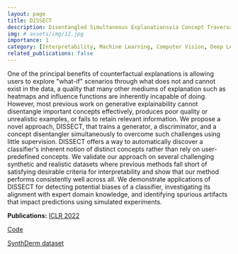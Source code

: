 ```yaml
---
layout: page
title: DISSECT 
description: Disentangled Simultaneous Explanationsvia Concept Traversals
img: # assets/img/12.jpg
importance: 1
category: [Interpretability, Machine Learning, Computer Vision, Deep Learning]
related_publications: false
---
```



One of the principal benefits of counterfactual explanations is allowing users to explore "what-if" scenarios through what does not and cannot exist in the data, a quality that many other mediums of explanation such as heatmaps and influence functions are inherently incapable of doing. However, most previous work on generative explainability cannot disentangle important concepts effectively, produces poor quality or unrealistic examples, or fails to retain relevant information. We propose a novel approach, DISSECT, that trains a generator, a discriminator, and a concept disentangler simultaneously to overcome such challenges using little supervision. DISSECT offers a way to automatically discover a classifier's inherent notion of distinct concepts rather than rely on user-predefined concepts. We validate our approach on several challenging synthetic and realistic datasets where previous methods fall short of satisfying desirable criteria for interpretability and show that our method performs consistently well across all. We demonstrate applications of DISSECT for detecting potential biases of a classifier, investigating its alignment with expert domain knowledge, and identifying spurious artifacts that impact predictions using simulated experiments. 


<p><b>Publications:</b> <a href="https://arxiv.org/abs/2105.15164" target="_blank">ICLR 2022</a></p>

 <a href="https://github.com/asmadotgh/dissect" target="_blank">Code</a>
 
 <a href="https://mitmedialabaffectivecomputing.github.io/SynthDermDataset/" target="_blank">SynthDerm dataset</a></p>